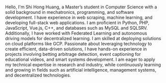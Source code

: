 ### 

Hello, I'm Shi Hong Huang, a Master’s student in Computer Science with a solid background in mechatronics, programming, and software development. I have experience in web scraping, machine learning, and developing full-stack web applications. I am proficient in Python, PHP, JavaScript, Vue.js, C++, and databases such as MySQL and SQLSRV. Additionally, I have worked with Federated Learning and autonomous driving models for decentralized learning. I am skilled at deploying solutions on cloud platforms like GCP. Passionate about leveraging technology to create efficient, data-driven solutions, I have hands-on experience in projects involving betting arbitrage detection, event captioning for educational videos, and smart systems development. I am eager to apply my technical expertise in research and industry, while continuously learning and growing in fields such as artificial intelligence, management systems, and decentralized technologies.
<!--
**HoldenHuan9/HoldenHuan9** is a ✨ _special_ ✨ repository because its `README.md` (this file) appears on your GitHub profile.

Here are some ideas to get you started:

- 🔭 I’m currently working on ML
- 🌱 I’m currently learning ML
- 👯 I’m looking to collaborate on ...
- 🤔 I’m looking for help with ...
- 💬 Ask me about ...
- 📫 How to reach me: ...
- 😄 Pronouns: ...
- ⚡ Fun fact: ...
-->
